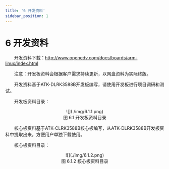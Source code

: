 ```yaml
---
title: '6 开发资料'
sidebar_position: 1
---
```


# 6 开发资料

&emsp;&emsp;开发资料下载：http://www.openedv.com/docs/boards/arm-linux/index.html 

&emsp;&emsp;注意：开发板资料会根据客户需求持续更新，以网盘资料为实际终版。

&emsp;&emsp;开发资料基于ATK-DLRK3588B开发板编写，请使用开发板进行项目调研和测试。

&emsp;&emsp;开发板资料目录：

<center>
![](./img/6.1.1.png)<br />
图 6.1 开发板资料目录
</center>

&emsp;&emsp;核心板资料基于ATK-CLRK3588B核心板编写，从ATK-DLRK3588B开发板资料中提取出来，方便用户单独下载使用。

&emsp;&emsp;核心板资料目录：


<center>
![](./img/6.1.2.png)<br />
图 6.1.2 核心板资料目录
</center>


